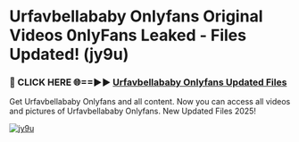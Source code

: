 # Urfavbellababy Onlyfans Original Videos 0nlyFans Leaked - Files Updated! (jy9u)

<h3>🔴 CLICK HERE 🌐==►► <a href="https://tinyurl.com/ehrbuxhb" rel="nofollow">Urfavbellababy Onlyfans Updated Files</a></h3>

Get Urfavbellababy Onlyfans and all content. Now you can access all videos and pictures of Urfavbellababy Onlyfans. New Updated Files 2025!

[![jy9u](https://i.imgur.com/lVYEuWS.gif)](https://tinyurl.com/ehrbuxhb)
